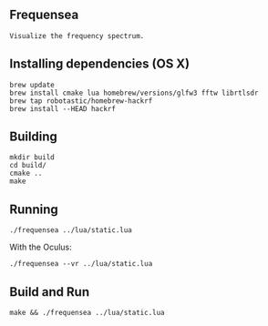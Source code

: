 ## Frequensea

    Visualize the frequency spectrum.

## Installing dependencies (OS X)

    brew update
    brew install cmake lua homebrew/versions/glfw3 fftw librtlsdr
    brew tap robotastic/homebrew-hackrf
    brew install --HEAD hackrf

## Building

    mkdir build
    cd build/
    cmake ..
    make

## Running

    ./frequensea ../lua/static.lua

With the Oculus:

    ./frequensea --vr ../lua/static.lua

## Build and Run

    make && ./frequensea ../lua/static.lua
